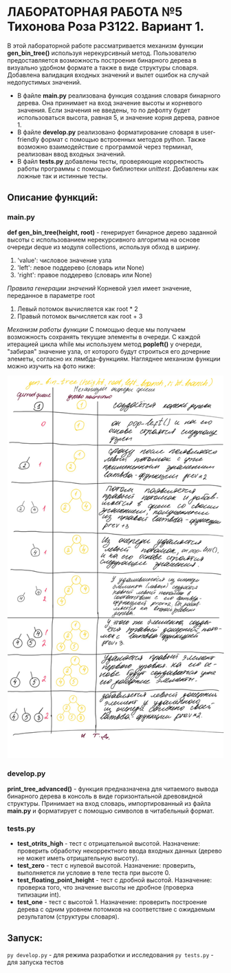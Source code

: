 # ЛАБОРАТОРНАЯ РАБОТА №5 Тихонова Роза Р3122. Вариант 1.
В этой лабораторной работе рассматривается механизм функции __gen_bin_tree()__ используя нерекурсивный метод.
Пользователю предоставляется возможность построения бинарного дерева в визуально удобном формате а также в виде структуры словаря. Добавлена валидация входных значений и вылет ошибок на случай недопустимых значений.
- В файле __main.py__ реализована функция создания словаря бинарного дерева. Она принимает на вход значение высоты и корневого значения. Если значения не введены, то по дефолту будет использоваться высота, равная 5, и значение корня дерева, равное 1.
- В файле __develop.py__ реализовано форматирование словаря в user-friendly формат с помощью встроенных методов python. Также возможно взаимодействие с программой через терминал, реализован ввод входных значений.
- В файл __tests.py__ добавлены тесты, проверяющие корректность работы программы с помощью библиотеки *unittest*. Добавлены как ложные так и истинные тесты. 
## Описание функций:
### main.py
__def gen_bin_tree(height, root)__ - генерирует бинарное дерево заданной высоты с использованием нерекурсивного алгоритма на основе очереди deque из модуля collections, используя обход в ширину.
1. 'value': числовое значение узла
2. 'left': левое поддерево (словарь или None)
3. 'right': правое поддерево (словарь или None)

*Правила генерации значений*
Корневой узел имеет значение, переданное в параметре root
1. Левый потомок вычисляется как root * 2
2. Правый потомок вычисляется как root + 3

*Механизм работы функции*
С помощью deque мы получаем возможность сохранять текущие элементы в очереди. С каждой итерацией цикла while мы используем метод __popleft()__ у очереди, "забирая" значение узла, от которого будут строиться его дочерние элеметы, согласно их лямбда-функциям.
Нагляднее механизм функции можно изучить на фото ниже:

 ![Вывод графиков скорости выполнения функций](photo_2025-10-15_11-48-40.jpg)

### develop.py
__print_tree_advanced()__ - функция предназначена для читаемого вывода бинарного дерева в консоль в виде горизонтальной древовидной структуры. Принимает на вход словарь, импортированный из файла __main.py__ и форматирует с помощью символов в читабельный формат.

### tests.py
- __test_otrits_high__ - тест с отрицательной высотой. Назначение: проверить обработку некорректного ввода входных данных (дерево не может иметь отрицательную высоту).
- __test_zero__ - тест с нулевой высотой. Назначение: проверить, выполняется ли условие в теле теста при высоте 0.
- __test_floating_point_height__ - тест с дробной высотой. Назначение: проверка того, что значение высоты не дробное (проверка типизации int).
- __test_one__ - тест с высотой 1. Назначение: проверить построение дерева с одним уровнем потомков на соответствие с ожидаемым результатом (структуры словаря).

## Запуск:
```py develop.py``` - для режима разработки и исследования
```py tests.py``` - для запуска тестов
